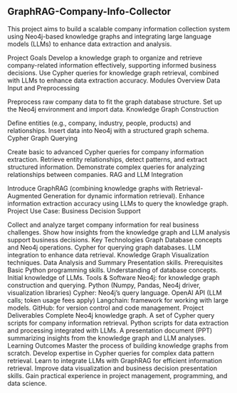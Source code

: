 ## GraphRAG-Company-Info-Collector

This project aims to build a scalable company information collection system using Neo4j-based knowledge graphs and integrating large language models (LLMs) to enhance data extraction and analysis.

Project Goals
Develop a knowledge graph to organize and retrieve company-related information effectively, supporting informed business decisions.
Use Cypher queries for knowledge graph retrieval, combined with LLMs to enhance data extraction accuracy.
Modules Overview
Data Input and Preprocessing

Preprocess raw company data to fit the graph database structure.
Set up the Neo4j environment and import data.
Knowledge Graph Construction

Define entities (e.g., company, industry, people, products) and relationships.
Insert data into Neo4j with a structured graph schema.
Cypher Graph Querying

Create basic to advanced Cypher queries for company information extraction.
Retrieve entity relationships, detect patterns, and extract structured information.
Demonstrate complex queries for analyzing relationships between companies.
RAG and LLM Integration

Introduce GraphRAG (combining knowledge graphs with Retrieval-Augmented Generation for dynamic information retrieval).
Enhance information extraction accuracy using LLMs to query the knowledge graph.
Project Use Case: Business Decision Support

Collect and analyze target company information for real business challenges.
Show how insights from the knowledge graph and LLM analysis support business decisions.
Key Technologies
Graph Database concepts and Neo4j operations.
Cypher for querying graph databases.
LLM integration to enhance data retrieval.
Knowledge Graph Visualization techniques.
Data Analysis and Summary Presentation skills.
Prerequisites
Basic Python programming skills.
Understanding of database concepts.
Initial knowledge of LLMs.
Tools & Software
Neo4j: for knowledge graph construction and querying.
Python (Numpy, Pandas, Neo4j driver, visualization libraries)
Cypher: Neo4j’s query language.
OpenAI API (LLM calls; token usage fees apply)
Langchain: framework for working with large models.
GitHub: for version control and code management.
Project Deliverables
Complete Neo4j knowledge graph.
A set of Cypher query scripts for company information retrieval.
Python scripts for data extraction and processing integrated with LLMs.
A presentation document (PPT) summarizing insights from the knowledge graph and LLM analyses.
Learning Outcomes
Master the process of building knowledge graphs from scratch.
Develop expertise in Cypher queries for complex data pattern retrieval.
Learn to integrate LLMs with GraphRAG for efficient information retrieval.
Improve data visualization and business decision presentation skills.
Gain practical experience in project management, programming, and data science.
